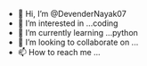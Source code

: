 - 👋 Hi, I’m @DevenderNayak07
- 👀 I’m interested in ...coding 
- 🌱 I’m currently learning ...python
- 💞️ I’m looking to collaborate on ...
- 📫 How to reach me ...

<!---
DevenderNayak07/DevenderNayak07 is a ✨ special ✨ repository because its `README.md` (this file) appears on your GitHub profile.
You can click the Preview link to take a look at your changes.
--->
